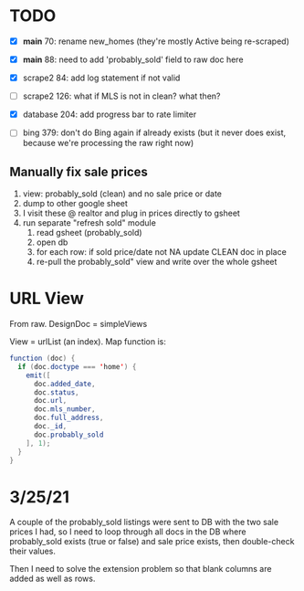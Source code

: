 # TODO

* [x] __main__ 70: rename new_homes (they're mostly Active being re-scraped)
* [x] __main__ 88: need to add 'probably_sold' field to raw doc here

* [x] scrape2 84: add log statement if not valid
* [ ] scrape2 126: what if MLS is not in clean? what then?

* [x] database 204: add progress bar to rate limiter

* [ ] bing 379: don't do Bing again if already exists (but it never does exist, because we're
processing the raw right now)

## Manually fix sale prices
1. view: probably_sold (clean) and no sale price or date
2. dump to other google sheet
3. I visit these @ realtor and plug in prices directly to gsheet
4. run separate "refresh sold" module
	1. read gsheet (probably_sold)
	2. open db
	3. for each row:
		if sold price/date not NA
		update CLEAN doc in place
	4. re-pull the probably_sold" view and write over the whole gsheet

# URL View
From raw. DesignDoc = simpleViews

View = urlList (an index). Map function is: 
```java
function (doc) {
  if (doc.doctype === 'home') {
    emit([
      doc.added_date,
      doc.status,
      doc.url,
      doc.mls_number,
      doc.full_address,
      doc._id,
	  doc.probably_sold
    ], 1);
  }
}
```

# 3/25/21

A couple of the probably_sold listings were sent to DB with the two sale prices I had, so I need to loop through all
docs in the DB where probably_sold exists (true or false) and sale price exists, then double-check their values.

Then I need to solve the extension problem so that blank columns are added as well as rows.
